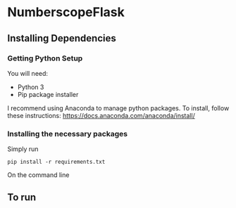 # NumberscopeFlask

## Installing Dependencies

### Getting Python Setup

You will need:
- Python 3
- Pip package installer 

I recommend using Anaconda to manage python packages. To install, follow these instructions:
 https://docs.anaconda.com/anaconda/install/
 
 ### Installing the necessary packages
 
 Simply run 
 ```console 
pip install -r requirements.txt
 ```
On the command line

## To run
